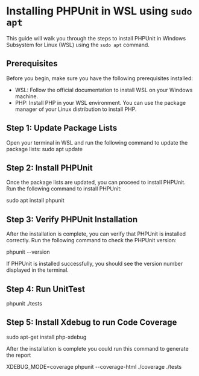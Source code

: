 # Installing PHPUnit in WSL using `sudo apt`

This guide will walk you through the steps to install PHPUnit in Windows Subsystem for Linux (WSL) using the `sudo apt` command.

## Prerequisites

Before you begin, make sure you have the following prerequisites installed:

- WSL: Follow the official documentation to install WSL on your Windows machine.
- PHP: Install PHP in your WSL environment. You can use the package manager of your Linux distribution to install PHP.

## Step 1: Update Package Lists

Open your terminal in WSL and run the following command to update the package lists:
sudo apt update
## Step 2: Install PHPUnit

Once the package lists are updated, you can proceed to install PHPUnit. Run the following command to install PHPUnit:

sudo apt install phpunit

## Step 3: Verify PHPUnit Installation

After the installation is complete, you can verify that PHPUnit is installed correctly. Run the following command to check the PHPUnit version:

phpunit --version

If PHPUnit is installed successfully, you should see the version number displayed in the terminal.

## Step 4: Run UnitTest

phpunit ./tests

## Step 5: Install Xdebug to run Code Coverage
sudo apt-get install php-xdebug

After the installation is complete you could run this command to generate the report

XDEBUG_MODE=coverage phpunit --coverage-html ./coverage ./tests

